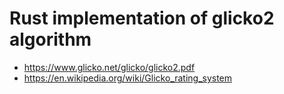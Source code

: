 # Rust implementation of glicko2 algorithm

* https://www.glicko.net/glicko/glicko2.pdf
* https://en.wikipedia.org/wiki/Glicko_rating_system
